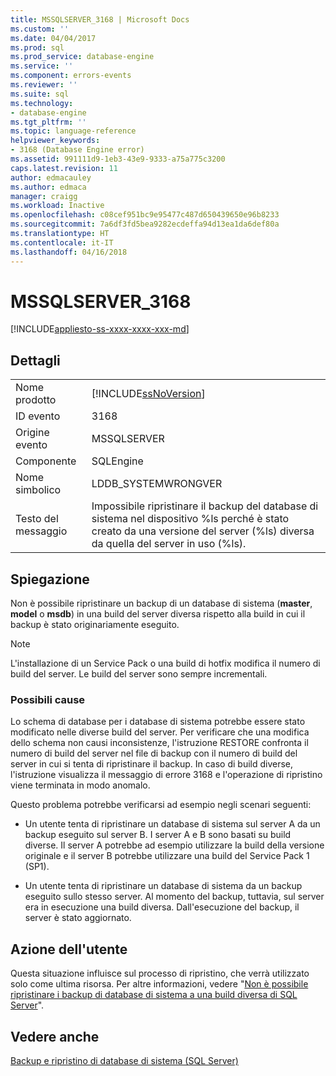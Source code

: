 ```yaml
---
title: MSSQLSERVER_3168 | Microsoft Docs
ms.custom: ''
ms.date: 04/04/2017
ms.prod: sql
ms.prod_service: database-engine
ms.service: ''
ms.component: errors-events
ms.reviewer: ''
ms.suite: sql
ms.technology:
- database-engine
ms.tgt_pltfrm: ''
ms.topic: language-reference
helpviewer_keywords:
- 3168 (Database Engine error)
ms.assetid: 991111d9-1eb3-43e9-9333-a75a775c3200
caps.latest.revision: 11
author: edmacauley
ms.author: edmaca
manager: craigg
ms.workload: Inactive
ms.openlocfilehash: c08cef951bc9e95477c487d650439650e96b8233
ms.sourcegitcommit: 7a6df3fd5bea9282ecdeffa94d13ea1da6def80a
ms.translationtype: HT
ms.contentlocale: it-IT
ms.lasthandoff: 04/16/2018
---
```

# <a name="mssqlserver3168"></a>MSSQLSERVER_3168
[!INCLUDE[appliesto-ss-xxxx-xxxx-xxx-md](../../includes/appliesto-ss-xxxx-xxxx-xxx-md.md)]
  
## <a name="details"></a>Dettagli  
  
|||  
|-|-|  
|Nome prodotto|[!INCLUDE[ssNoVersion](../../includes/ssnoversion-md.md)]|  
|ID evento|3168|  
|Origine evento|MSSQLSERVER|  
|Componente|SQLEngine|  
|Nome simbolico|LDDB_SYSTEMWRONGVER|  
|Testo del messaggio|Impossibile ripristinare il backup del database di sistema nel dispositivo %ls perché è stato creato da una versione del server (%ls) diversa da quella del server in uso (%ls).|  
  
## <a name="explanation"></a>Spiegazione  
Non è possibile ripristinare un backup di un database di sistema (**master**, **model** o **msdb**) in una build del server diversa rispetto alla build in cui il backup è stato originariamente eseguito.  
  
> [!NOTE]  
> L'installazione di un Service Pack o una build di hotfix modifica il numero di build del server. Le build del server sono sempre incrementali.  
  
### <a name="possible-causes"></a>Possibili cause  
Lo schema di database per i database di sistema potrebbe essere stato modificato nelle diverse build del server. Per verificare che una modifica dello schema non causi inconsistenze, l'istruzione RESTORE confronta il numero di build del server nel file di backup con il numero di build del server in cui si tenta di ripristinare il backup. In caso di build diverse, l'istruzione visualizza il messaggio di errore 3168 e l'operazione di ripristino viene terminata in modo anomalo.  
  
Questo problema potrebbe verificarsi ad esempio negli scenari seguenti:  
  
-   Un utente tenta di ripristinare un database di sistema sul server A da un backup eseguito sul server B. I server A e B sono basati su build diverse. Il server A potrebbe ad esempio utilizzare la build della versione originale e il server B potrebbe utilizzare una build del Service Pack 1 (SP1).  
  
-   Un utente tenta di ripristinare un database di sistema da un backup eseguito sullo stesso server. Al momento del backup, tuttavia, sul server era in esecuzione una build diversa. Dall'esecuzione del backup, il server è stato aggiornato.  
  
## <a name="user-action"></a>Azione dell'utente  
Questa situazione influisce sul processo di ripristino, che verrà utilizzato solo come ultima risorsa. Per altre informazioni, vedere "[Non è possibile ripristinare i backup di database di sistema a una build diversa di SQL Server](http://support.microsoft.com/kb/264474)".  
  
## <a name="see-also"></a>Vedere anche  
[Backup e ripristino di database di sistema &#40;SQL Server&#41;](~/relational-databases/backup-restore/back-up-the-transaction-log-when-the-database-is-damaged-sql-server.md)  
  
